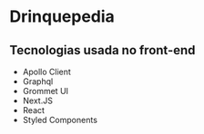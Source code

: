 # Drinquepedia

## Tecnologias usada no front-end

- Apollo Client
- Graphql
- Grommet UI
- Next.JS
- React
- Styled Components
